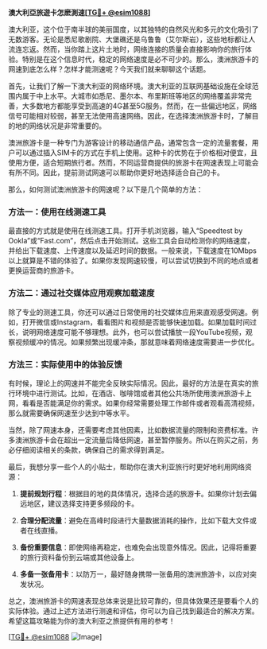 **澳大利亞旅遊卡怎麽測速[[TG💪+ @esim1088](https://t.me/s/esim1088)]**

澳大利亚，这个位于南半球的美丽国度，以其独特的自然风光和多元的文化吸引了无数游客。无论是悉尼歌剧院、大堡礁还是乌鲁鲁（艾尔斯岩），这些地标都让人流连忘返。然而，当你踏上这片土地时，网络连接的质量会直接影响你的旅行体验。特别是在这个信息时代，稳定的网络速度是必不可少的。那么，澳洲旅游卡的网速到底怎么样？怎样才能测速呢？今天我们就来聊聊这个话题。

首先，让我们了解一下澳大利亚的网络环境。澳大利亚的互联网基础设施在全球范围内属于中上水平。大城市如悉尼、墨尔本、布里斯班等地区的网络覆盖非常完善，大多数地方都能享受到高速的4G甚至5G服务。然而，在一些偏远地区，网络信号可能相对较弱，甚至无法使用高速网络。因此，在选择澳洲旅游卡时，了解目的地的网络状况是非常重要的。

澳洲旅游卡是一种专门为游客设计的移动通信产品，通常包含一定的流量套餐，用户可以通过插入SIM卡的方式在手机上使用。这种卡的优势在于价格相对便宜，且使用方便，适合短期旅行者。然而，不同运营商提供的旅游卡在网速表现上可能会有所不同。因此，提前测试网速可以帮助你更好地选择适合自己的卡。

那么，如何测试澳洲旅游卡的网速呢？以下是几个简单的方法：

### 方法一：使用在线测速工具

最直接的方式就是使用在线测速工具。打开手机浏览器，输入“Speedtest by Ookla”或“Fast.com”，然后点击开始测试。这些工具会自动检测你的网络速度，并给出下载速度、上传速度以及延迟时间的数据。一般来说，下载速度在10Mbps以上就算是不错的体验了。如果你发现网速较慢，可以尝试切换到不同的地点或者更换运营商的旅游卡。

### 方法二：通过社交媒体应用观察加载速度

除了专业的测速工具，你还可以通过日常使用的社交媒体应用来直观感受网速。例如，打开微信或Instagram，看看图片和视频是否能够快速加载。如果加载时间过长，说明网络速度可能不够理想。此外，也可以尝试播放一段YouTube视频，观察视频缓冲的情况。如果频繁出现缓冲条，那就意味着网络速度需要进一步优化。

### 方法三：实际使用中的体验反馈

有时候，理论上的网速并不能完全反映实际情况。因此，最好的方法是在真实的旅行环境中进行测试。比如，在酒店、咖啡馆或者其他公共场所使用澳洲旅游卡上网，看看是否能满足你的需求。如果你经常需要处理工作邮件或者观看高清视频，那么就需要确保网速至少达到中等水平。

当然，除了网速本身，还需要考虑其他因素，比如数据流量的限制和资费标准。许多澳洲旅游卡会在超出一定流量后降低网速，甚至暂停服务。所以在购买之前，务必仔细阅读相关的条款，确保自己的需求得到满足。

最后，我想分享一些个人的小贴士，帮助你在澳大利亚旅行时更好地利用网络资源：

1. **提前规划行程**：根据目的地的具体情况，选择合适的旅游卡。如果你计划去偏远地区，建议选择支持更多频段的卡。
   
2. **合理分配流量**：避免在高峰时段进行大量数据消耗的操作，比如下载大文件或者在线直播。

3. **备份重要信息**：即使网络再稳定，也难免会出现意外情况。因此，记得将重要的旅行资料备份到云端或其他设备上。

4. **多备一张备用卡**：以防万一，最好随身携带一张备用的澳洲旅游卡，以应对突发状况。

总之，澳洲旅游卡的网速表现总体来说是比较可靠的，但具体效果还是要看个人的实际体验。通过上述方法进行测速和评估，你可以为自己找到最适合的解决方案。希望这篇攻略能为你的澳大利亚之旅提供有用的参考！

[[TG💪+ @esim1088](https://t.me/s/esim1088) ![Image](https://i.postimg.cc/4NQfJmqS/Snipaste-2025-05-13-00-14-12.png)]
